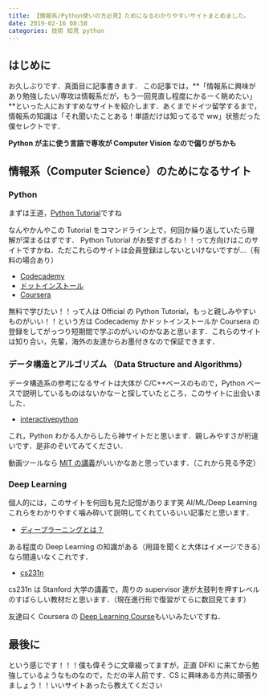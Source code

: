 ```yaml
---
title: 【情報系/Python使いの方必見】ためになるわかりやすいサイトまとめました。
date: 2019-02-16 08:58
categories: 技術 知見 python
---
```


## はじめに

お久しぶりです．真面目に記事書きます．
この記事では，**「情報系に興味があり勉強したい/専攻は情報系だが，もう一回見直し程度にかるーく眺めたい」**といった人におすすめなサイトを紹介します．あくまでドイツ留学するまで，情報系の知識は「それ聞いたことある！単語だけは知ってるで ww」状態だった僕セレクトです．

**Python が主に使う言語で専攻が Computer Vision なので偏りがちかも**

## 情報系（Computer Science）のためになるサイト

### Python

まずは王道，<a href="https://docs.python.org/3/tutorial/index.html:embed:cite">Python Tutorial</a>ですね

なんやかんやこの Tutorial をコマンドライン上で，何回か繰り返していたら理解が深まるはずです．
Python Tutorial がお堅すぎるわ！！って方向けはこのサイトですかね．ただこれらのサイトは会員登録はしないといけないですが…（有料の場合あり）

- <a href="https://www.codecademy.com/learn/learn-python-3">Codecademy</a>
- <a href="https://dotinstall.com/lessons/basic_python_v3">ドットインストール</a>
- <a href="https://ja.coursera.org/specializations/python-3-programming">Coursera</a>

無料で学びたい！！って人は Official の Python Tutorial，もっと親しみやすいものがいい！！という方は Codecademy かドットインストールか Coursera の登録をしてがっつり短期間で学ぶのがいいのかなあと思います．これらのサイトは知り合い，先輩，海外の友達からお墨付きなので保証できます．

### データ構造とアルゴリズム （Data Structure and Algorithms）

データ構造系の参考になるサイトは大体が C/C++ベースのもので，Python ベースで説明しているものはないかなーと探していたところ，このサイトに出会いました．

- <a href="http://interactivepython.org/runestone/static/pythonds/index.html">interactivepython</a>

これ，Python わかる人からしたら神サイトだと思います．親しみやすさが桁違いです．是非のぞいてみてください．

動画ツールなら <a href="https://www.youtube.com/playlist?list=PLxZdKEtmy3GRhETjatYq9v3O8VVt3YrNb">MIT の講義</a>がいいかなあと思っています．（これから見る予定）

### Deep Learning

個人的には，このサイトを何回も見た記憶があります笑
AI/ML/Deep Learning これらをわかりやすく噛み砕いて説明してくれているいい記事だと思います．

- <a href="https://leapmind.io/blog/2017/06/16/ディープラーニング（deep-learning）とは？【入門編】/">ディープラーニングとは？</a>

ある程度の Deep Learning の知識がある（用語を聞くと大体はイメージできる）なら間違いなくこれです．

- <a href="https://www.youtube.com/playlist?list=PLC1qU-LWwrF64f4QKQT-Vg5Wr4qEE1Zxk">cs231n</a>

cs231n は Stanford 大学の講義で，周りの supervisor 達が太鼓判を押すレベルのすばらしい教材だと思います．（現在進行形で復習がてらに数回見てます）

友達曰く Coursera の <a href="https://ja.coursera.org/specializations/deep-learning">Deep Learning Course</a>もいいみたいですね．

## 最後に

という感じです！！！僕も偉そうに文章綴ってますが，正直 DFKI に来てから勉強しているようなものなので，ただの半人前です．CS に興味ある方共に頑張りましょう！！いいサイトあったら教えてください
